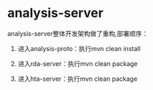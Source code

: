 # analysis-server

analysis-server整体开发架构做了重构,部署顺序：

1. 进入analysis-proto：执行mvn clean install

1. 进入rda-server：执行mvn clean package

1. 进入hta-server：执行mvn clean package
